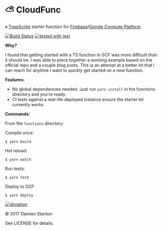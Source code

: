 # ⛅️  CloudFunc

a [TypeScript](http://www.typescriptlang.org/) starter function for [Firebase](https://firebase.google.com/docs/functions/)/[Google Compute Platform](https://cloud.google.com/functions/).

[![Build Status](https://travis-ci.org/damienstanton/cloudfunc.svg?branch=master)](https://travis-ci.org/damienstanton/cloudfunc)
[![tested with jest](https://img.shields.io/badge/tested_with-jest-99424f.svg)](https://github.com/facebook/jest)

**Why?**

I found that getting started with a TS function in GCF was more difficult than it should be. I was able to piece together a working example based on the official repo and a couple blog posts. This ia an attempt at a better kit that I can reach for anytime I want to _quickly_ get started on a new function.

**Features:**

- No global dependencies needed. Just run `yarn install` in the functions directory and you're ready.
- CI tests against a real-life deployed instance ensure the starter kit currently works

**Commands:**

From the `functions` directory:

Compile once:
```
$ yarn build
```
Hot reload:
```
$ yarn watch
```
Run tests:
```
$ yarn test
```
Deploy to GCF:
```
$ yarn deploy
```

[![donation](https://img.shields.io/badge/☕️-Buy_me_coffee-green.svg)](https://paypal.me/damienstanton) 

© 2017 Damien Stanton

See LICENSE for details.
